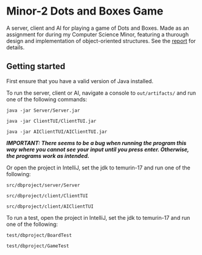 # Minor-2 Dots and Boxes Game

A server, client and AI for playing a game of Dots and Boxes.
Made as an assignment for during my Computer Science Minor, featuring a thurough design and implementation of object-oriented structures. See the [report](Programming%20Project%20Report%20Minor-2.pdf) for details.

## Getting started

First ensure that you have a valid version of Java installed.

To run the server, client or AI, navigate a console to `out/artifacts/`
and run one of the following commands:

`java -jar Server/Server.jar`

`java -jar ClientTUI/ClientTUI.jar`

`java -jar AIClientTUI/AIClientTUI.jar`

***IMPORTANT: There seems to be a bug when running the program this way where you cannot see your input
until you press enter. Otherwise, the programs work as intended.***

Or open the project in IntelliJ, set the jdk to temurin-17 and run one of the following:

`src/dbproject/server/Server`

`src/dbproject/client/ClientTUI`

`src/dbproject/client/AIClientTUI`

To run a test, open the project in IntelliJ, set the jdk to temurin-17 and run one of the following:

`test/dbproject/BoardTest`

`test/dbproject/GameTest`
